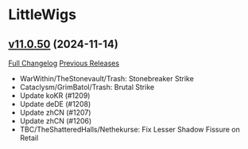 # LittleWigs

## [v11.0.50](https://github.com/BigWigsMods/LittleWigs/tree/v11.0.50) (2024-11-14)
[Full Changelog](https://github.com/BigWigsMods/LittleWigs/compare/v11.0.49...v11.0.50) [Previous Releases](https://github.com/BigWigsMods/LittleWigs/releases)

- WarWithin/TheStonevault/Trash: Stonebreaker Strike  
- Cataclysm/GrimBatol/Trash: Brutal Strike  
- Update koKR (#1209)  
- Update deDE (#1208)  
- Update zhCN (#1207)  
- Update zhCN (#1206)  
- TBC/TheShatteredHalls/Nethekurse: Fix Lesser Shadow Fissure on Retail  
